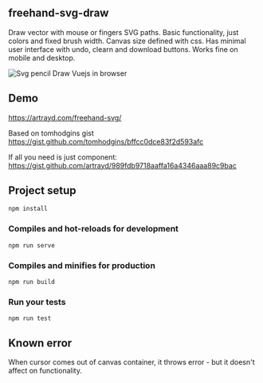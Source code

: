 ## freehand-svg-draw
Draw vector with mouse or fingers SVG paths. Basic functionality, just colors and fixed brush width. Canvas size defined with css. Has minimal user interface with undo, clearn and download buttons. Works fine on mobile and desktop.

![Svg pencil Draw Vuejs in browser](https://artrayd.com/freehand-svg/freehand-ui.png)

## Demo
https://artrayd.com/freehand-svg/

Based on tomhodgins gist
https://gist.github.com/tomhodgins/bffcc0dce83f2d593afc

If all you need is just component:
https://gist.github.com/artrayd/989fdb9718aaffa16a4346aaa89c9bac


## Project setup
```
npm install
```

### Compiles and hot-reloads for development
```
npm run serve
```

### Compiles and minifies for production
```
npm run build
```

### Run your tests
```
npm run test
```

## Known error
When cursor comes out of canvas container, it throws error - but it doesn't affect on functionality.
